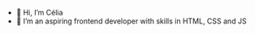 - 👋 Hi, I’m Célia
- 🌱 I’m an aspiring frontend developer with skills in HTML, CSS and JS

<!---
Arely5/Arely5 is a ✨ special ✨ repository because its `README.md` (this file) appears on your GitHub profile.
You can click the Preview link to take a look at your changes.
--->
